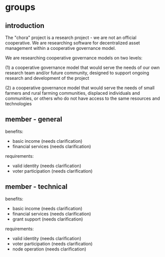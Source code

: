 # groups

## introduction

The "chora" project is a research project - we are not an official cooperative. We are researching software for decentralized asset management within a cooperative governance model.

We are researching cooperative governance models on two levels:

(1) a cooperative governance model that would serve the needs of our own research team and/or future community, designed to support ongoing research and development of the project

(2) a cooperative governance model that would serve the needs of small farmers and rural farming communities, displaced individuals and communities, or others who do not have access to the same resources and technologies

## member - general

benefits:

- basic income (needs clarification)
- financial services (needs clarification)

requirements:

- valid identity (needs clarification)
- voter participation (needs clarification)

## member - technical

benefits:

- basic income (needs clarification)
- financial services (needs clarification)
- grant support (needs clarification)

requirements:

- valid identity (needs clarification)
- voter participation (needs clarification)
- node operation (needs clarification)
